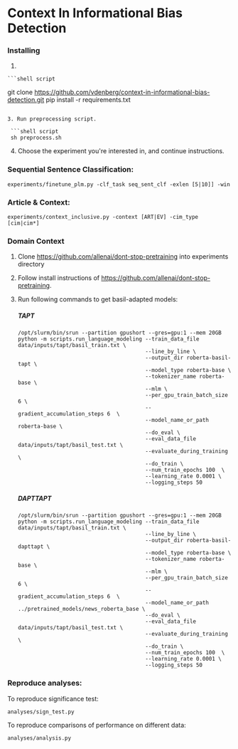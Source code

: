 # Context In Informational Bias Detection

### Installing

1. 

    ```shell script
   git clone https://github.com/vdenberg/context-in-informational-bias-detection.git
   pip install -r requirements.txt
   ```
 
3. Run preprocessing script.

    ```shell script
    sh preprocess.sh
   ```

4. Choose the experiment you're interested in, and continue instructions.

### Sequential Sentence Classification: 

```shell python3
experiments/finetune_plm.py -clf_task seq_sent_clf -exlen [5|10]] -win
```

### Article & Context: 

```shell python3
experiments/context_inclusive.py -context [ART|EV] -cim_type [cim|cim*]
```

### Domain Context

1. Clone https://github.com/allenai/dont-stop-pretraining into experiments directory

2. Follow install instructions of https://github.com/allenai/dont-stop-pretraining.

3. Run following commands to get basil-adapted models:

    ##### TAPT
    ```
    /opt/slurm/bin/srun --partition gpushort --gres=gpu:1 --mem 20GB python -m scripts.run_language_modeling --train_data_file data/inputs/tapt/basil_train.txt \
                                            --line_by_line \
                                            --output_dir roberta-basil-tapt \
                                            --model_type roberta-base \
                                            --tokenizer_name roberta-base \
                                            --mlm \
                                            --per_gpu_train_batch_size 6 \
                                            --gradient_accumulation_steps 6  \
                                            --model_name_or_path roberta-base \
                                            --do_eval \
                                            --eval_data_file data/inputs/tapt/basil_test.txt \
                                            --evaluate_during_training  \
                                            --do_train \
                                            --num_train_epochs 100  \
                                            --learning_rate 0.0001 \
                                            --logging_steps 50
    ```
    ##### DAPTTAPT
    ```
    /opt/slurm/bin/srun --partition gpushort --gres=gpu:1 --mem 20GB python -m scripts.run_language_modeling --train_data_file data/inputs/tapt/basil_train.txt \
                                            --line_by_line \
                                            --output_dir roberta-basil-dapttapt \
                                            --model_type roberta-base \
                                            --tokenizer_name roberta-base \
                                            --mlm \
                                            --per_gpu_train_batch_size 6 \
                                            --gradient_accumulation_steps 6  \
                                            --model_name_or_path ../pretrained_models/news_roberta_base \
                                            --do_eval \
                                            --eval_data_file data/inputs/tapt/basil_test.txt \
                                            --evaluate_during_training  \
                                            --do_train \
                                            --num_train_epochs 100  \
                                            --learning_rate 0.0001 \
                                            --logging_steps 50
    ```
            
### Reproduce analyses:

To reproduce significance test:
```shell python3
analyses/sign_test.py 
```

To reproduce comparisons of performance on different data:
```shell python3
analyses/analysis.py 
```